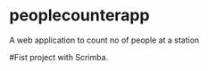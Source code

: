 # peoplecounterapp
A web application to count no of people at a station

#Fist project with Scrimba.

